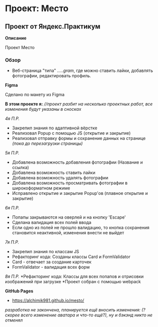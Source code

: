 # Проект: Место

## Проект от Яндекс.Практикум

**Описание**

Проект Место

### Обзор

* Веб-страница "типа" *.....gram*, где можно ставить лайки, добавлять фотографии, редактировать профиль.

**Figma**

Сделано по макету из Figma

**В этом проекте я:**
*//проект разбит на несколько проектных работ, все изменения будут указаны в сносках*

*4я П.Р.*
* Закрепил знания по адаптивной вёрстке
* Реализовал Popup с помощью JS (открытие и закрытие)
* Реализовал отправку формы и сохранение данных на странице *(пока до перезагрузки страницы)*

*5я П.Р.*
* Добавлена возможность добавления фотографии (Название и ссылка)
* Добавлена возможность ставить лайки
* Добавлена возможность удалять фотографии
* Добавлена возможность просматривать фотографии в широкоформатном режиме
* Исправлено открытие и закрытие Popup'ов (плавное открытие и закрытие)

*6я П.Р.*
* Попапы закрываются на оверлей и на кнопку 'Escape'
* Сделана валидация всех полей ввода
* Если одно из полей не прошло валидацию, то кнопка сохранения становится неактивной, изменения внести не выйдет

*7я П.Р.*
* Закрепил знания по классам JS
* Рефакторинг кода: Созданы классы Card и FormValidator
* Card - отвечает за создание карточек
* FormValidator - валидация всех форм

 *8я П.Р.*
*Рефакторинг кода: Классы для всех попапов и отрисовки изображений при загрузке
*Проект собран с помощью webpack

**GitHub Pages**
 * https://alchimik981.github.io/mesto/

 *разработка не закончена, планируется ещё вносить изменения: (?скорее всего изменение аватара и что-то ещё?), ну и бэкэнд никто не отменял*

